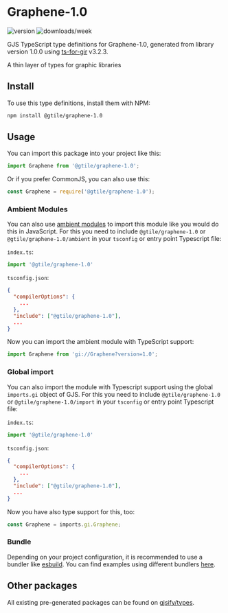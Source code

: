 
# Graphene-1.0

![version](https://img.shields.io/npm/v/@gtile/graphene-1.0)
![downloads/week](https://img.shields.io/npm/dw/@gtile/graphene-1.0)


GJS TypeScript type definitions for Graphene-1.0, generated from library version 1.0.0 using [ts-for-gir](https://github.com/gjsify/ts-for-gir) v3.2.3.

A thin layer of types for graphic libraries

## Install

To use this type definitions, install them with NPM:
```bash
npm install @gtile/graphene-1.0
```

## Usage

You can import this package into your project like this:
```ts
import Graphene from '@gtile/graphene-1.0';
```

Or if you prefer CommonJS, you can also use this:
```ts
const Graphene = require('@gtile/graphene-1.0');
```

### Ambient Modules

You can also use [ambient modules](https://github.com/gjsify/ts-for-gir/tree/main/packages/cli#ambient-modules) to import this module like you would do this in JavaScript.
For this you need to include `@gtile/graphene-1.0` or `@gtile/graphene-1.0/ambient` in your `tsconfig` or entry point Typescript file:

`index.ts`:
```ts
import '@gtile/graphene-1.0'
```

`tsconfig.json`:
```json
{
  "compilerOptions": {
    ...
  },
  "include": ["@gtile/graphene-1.0"],
  ...
}
```

Now you can import the ambient module with TypeScript support: 

```ts
import Graphene from 'gi://Graphene?version=1.0';
```

### Global import

You can also import the module with Typescript support using the global `imports.gi` object of GJS.
For this you need to include `@gtile/graphene-1.0` or `@gtile/graphene-1.0/import` in your `tsconfig` or entry point Typescript file:

`index.ts`:
```ts
import '@gtile/graphene-1.0'
```

`tsconfig.json`:
```json
{
  "compilerOptions": {
    ...
  },
  "include": ["@gtile/graphene-1.0"],
  ...
}
```

Now you have also type support for this, too:

```ts
const Graphene = imports.gi.Graphene;
```

### Bundle

Depending on your project configuration, it is recommended to use a bundler like [esbuild](https://esbuild.github.io/). You can find examples using different bundlers [here](https://github.com/gjsify/ts-for-gir/tree/main/examples).

## Other packages

All existing pre-generated packages can be found on [gjsify/types](https://github.com/gjsify/types).


